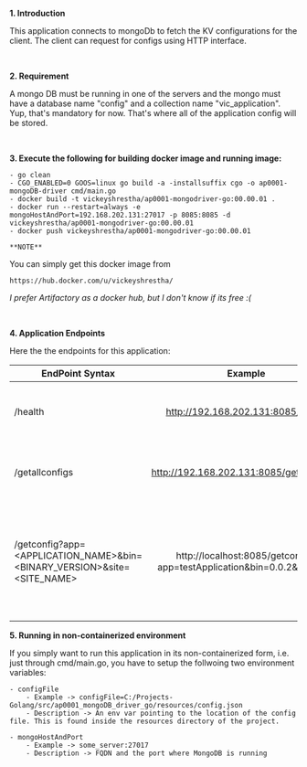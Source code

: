 **1. Introduction**

This application connects to mongoDb to fetch the KV configurations for the client. The client can request for configs using HTTP interface.

<br>

**2. Requirement**

A mongo DB must be running in one of the servers and the mongo must have a database name "config" and a collection name "vic_application". Yup, that's mandatory for now. That's where all of the application config will be stored.

<br>

**3. Execute the following for building docker image and running image:**

    - go clean
    - CGO_ENABLED=0 GOOS=linux go build -a -installsuffix cgo -o ap0001-mongoDB-driver cmd/main.go
    - docker build -t vickeyshrestha/ap0001-mongodriver-go:00.00.01 .
    - docker run --restart=always -e mongoHostAndPort=192.168.202.131:27017 -p 8085:8085 -d vickeyshrestha/ap0001-mongodriver-go:00.00.01
    - docker push vickeyshrestha/ap0001-mongodriver-go:00.00.01

`**NOTE**`    

You can simply get this docker image from 

    https://hub.docker.com/u/vickeyshrestha/

_I prefer Artifactory as a docker hub, but I don't know if its free :(_

<br>

**4. Application Endpoints**

Here the the endpoints for this application:

| EndPoint Syntax        | Example           | Detail  |
| ------------- |:-------------:| -----:|
| /health      | http://192.168.202.131:8085/health | Get the health status of this application |
| /getallconfigs      | http://192.168.202.131:8085/getallconfigs      |   Gets whole data response from collection |
| /getconfig?app=<APPLICATION_NAME>&bin=<BINARY_VERSION>&site=<SITE_NAME> | http://localhost:8085/getconfig?app=testApplication&bin=0.0.2&site=dev      |    Returns the document based on mandatory parameters. The mandatory parameters are app, bin and site |


**5. Running in non-containerized environment** 

If you simply want to run this application in its non-containerized form, i.e. just through cmd/main.go, you have to setup the follwoing two environment variables:

    - configFile
        - Example -> configFile=C:/Projects-Golang/src/ap0001_mongoDB_driver_go/resources/config.json
        - Description -> An env var pointing to the location of the config file. This is found inside the resources directory of the project.
        
    - mongoHostAndPort
        - Example -> some_server:27017
        - Description -> FQDN and the port where MongoDB is running
 